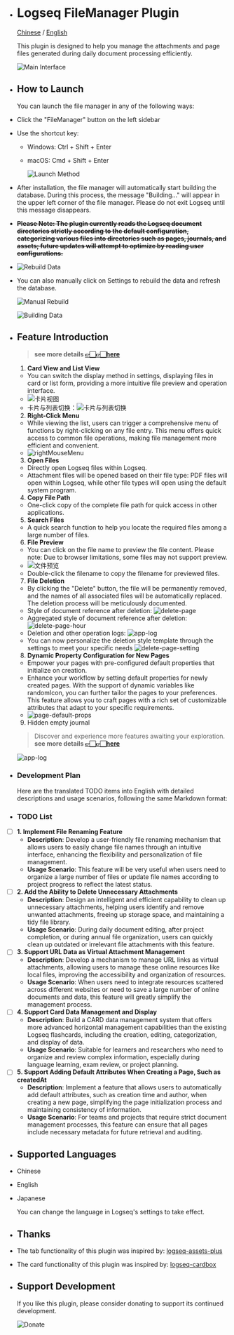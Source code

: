 

- # Logseq FileManager Plugin
  
  [Chinese](README_CN.md) / [English](README.md)
  
  This plugin is designed to help you manage the attachments and page files generated during daily document processing efficiently.
  
  ![Main Interface](./images/app-main-en.png)
- ## How to Launch
  You can launch the file manager in any of the following ways:
- Click the "FileManager" button on the left sidebar
- Use the shortcut key:
	- Windows: Ctrl + Shift + Enter
	- macOS: Cmd + Shift + Enter
	  
	  ![Launch Method](./images/app-main-open.png)
- After installation, the file manager will automatically start building the database. During this process, the message "Building..." will appear in the upper left corner of the file manager. Please do not exit Logseq until this message disappears.
- ~~**Please Note: The plugin currently reads the Logseq document directories strictly according to the default configuration, categorizing various files into directories such as pages, journals, and assets; future updates will attempt to optimize by reading user configurations.**~~
- ![Rebuild Data](./images/app-build-en.png)
- You can also manually click on Settings to rebuild the data and refresh the database.
  
  ![Manual Rebuild](./images/app-rebuild-en.png)
  
  ![Building Data](./images/app-building-en.png)
- ## Feature Introduction
  >  **see more details [👉🏻👉🏻here](https://github.com/duiliuliu/logseq-plugin-files-manager/discussions)**
  
	1. **Card View and List View**
	- You can switch the display method in settings, displaying files in card or list form, providing a more intuitive file preview and operation interface.
	- ![卡片视图](./images/app-card-en.png)
	- 卡片与列表切换：![卡片与列表切换](./images/app-card-switch-en.png)
	  
	2. **Right-Click Menu**
	- While viewing the list, users can trigger a comprehensive menu of functions by right-clicking on any file entry. This menu offers quick access to common file operations, making file management more efficient and convenient.
	- ![rightMouseMenu](./images/right-mouse-menu.png)
	  
	3. **Open Files**
	- Directly open Logseq files within Logseq.
	- Attachment files will be opened based on their file type: PDF files will open within Logseq, while other file types will open using the default system program.
	  
	4. **Copy File Path**
	- One-click copy of the complete file path for quick access in other applications.
	  
	5. **Search Files**
	- A quick search function to help you locate the required files among a large number of files.
	  
	6. **File Preview**
	- You can click on the file name to preview the file content. Please note: Due to browser limitations, some files may not support preview.
	- ![文件预览](./images/app-preview.jpg)
	- Double-click the filename to copy the filename for previewed files.
	  
	7. **File Deletion**
	- By clicking the "Delete" button, the file will be permanently removed, and the names of all associated files will be automatically replaced. The deletion process will be meticulously documented.
	- Style of document reference after deletion: ![delete-page](./images/delete-page.png)
	- Aggregated style of document reference after deletion: ![delete-page-hour](./images/delete-page-hour.png)
	- Deletion and other operation logs: ![app-log](./images/app-log.png)
	- You can now personalize the deletion style template through the settings to meet your specific needs ![delete-page-setting](./images/delete-page-setting.png)
	  
	8. **Dynamic Property Configuration for New Pages**
	- Empower your pages with pre-configured default properties that initialize on creation.
	- Enhance your workflow by setting default properties for newly created pages. With the support of dynamic variables like randomIcon, you can further tailor the pages to your preferences. This feature allows you to craft pages with a rich set of customizable attributes that adapt to your specific requirements.
	- ![page-default-props](./images/page-default-props-en.png)

	9. Hidden empty journal

		  
	> Discover and experience more features awaiting your exploration.  **see more details [👉🏻👉🏻here](https://github.com/duiliuliu/logseq-plugin-files-manager/discussions)**

	  
	![app-log](./images/app-log.png)
- ### Development Plan
  
  
  Here are the translated TODO items into English with detailed descriptions and usage scenarios, following the same Markdown format:
- ### TODO List
- [ ] **1. Implement File Renaming Feature**
	- **Description**: Develop a user-friendly file renaming mechanism that allows users to easily change file names through an intuitive interface, enhancing the flexibility and personalization of file management.
	- **Usage Scenario**: This feature will be very useful when users need to organize a large number of files or update file names according to project progress to reflect the latest status.
- [ ] **2. Add the Ability to Delete Unnecessary Attachments**
	- **Description**: Design an intelligent and efficient capability to clean up unnecessary attachments, helping users identify and remove unwanted attachments, freeing up storage space, and maintaining a tidy file library.
	- **Usage Scenario**: During daily document editing, after project completion, or during annual file organization, users can quickly clean up outdated or irrelevant file attachments with this feature.
- [ ] **3. Support URL Data as Virtual Attachment Management**
	- **Description**: Develop a mechanism to manage URL links as virtual attachments, allowing users to manage these online resources like local files, improving the accessibility and organization of resources.
	- **Usage Scenario**: When users need to integrate resources scattered across different websites or need to save a large number of online documents and data, this feature will greatly simplify the management process.
- [ ] **4. Support Card Data Management and Display**
	- **Description**: Build a CARD data management system that offers more advanced horizontal management capabilities than the existing Logseq flashcards, including the creation, editing, categorization, and display of data.
	- **Usage Scenario**: Suitable for learners and researchers who need to organize and review complex information, especially during language learning, exam review, or project planning.
- [ ] **5. Support Adding Default Attributes When Creating a Page, Such as createdAt**
	- **Description**: Implement a feature that allows users to automatically add default attributes, such as creation time and author, when creating a new page, simplifying the page initialization process and maintaining consistency of information.
	- **Usage Scenario**: For teams and projects that require strict document management processes, this feature can ensure that all pages include necessary metadata for future retrieval and auditing.
- ## Supported Languages
- Chinese
- English
- Japanese
  
  You can change the language in Logseq's settings to take effect.
- ## Thanks
- The tab functionality of this plugin was inspired by: [logseq-assets-plus](https://github.com/xyhp915/logseq-assets-plus)
- The card functionality of this plugin was inspired by: [logseq-cardbox](https://github.com/sosuisen/logseq-cardbox)
- ## Support Development
  
  If you like this plugin, please consider donating to support its continued development.
  
  ![Donate](./images/WechatIMG9.jpg)
